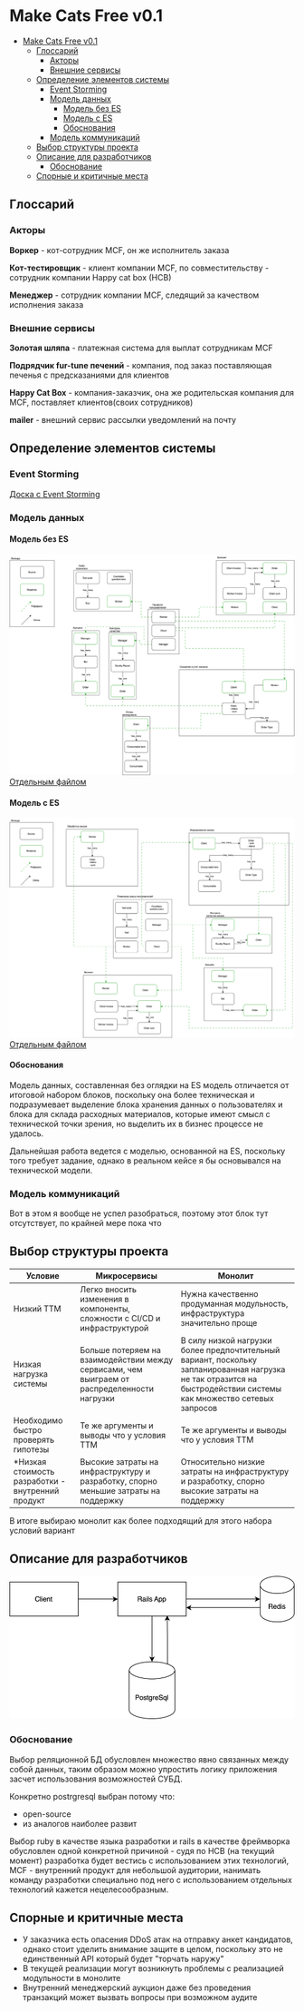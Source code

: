 # Make Cats Free v0.1

- [Make Cats Free v0.1](#make-cats-free-v01)
  - [Глоссарий](#глоссарий)
    - [Акторы](#акторы)
    - [Внешние сервисы](#внешние-сервисы)
  - [Определение элементов системы](#определение-элементов-системы)
    - [Event Storming](#event-storming)
    - [Модель данных](#модель-данных)
      - [Модель без ES](#модель-без-es)
      - [Модель с ES](#модель-с-es)
      - [Обоснования](#обоснования)
    - [Модель коммуникаций](#модель-коммуникаций)
  - [Выбор структуры проекта](#выбор-структуры-проекта)
  - [Описание для разработчиков](#описание-для-разработчиков)
    - [Обоснование](#обоснование)
  - [Спорные и критичные места](#спорные-и-критичные-места)

## Глоссарий

### Акторы

**Воркер** - кот-сотрудник MCF, он же исполнитель заказа

**Кот-тестировщик** - клиент компании MCF, по совместительству - сотрудник компании Happy cat box (HCB)

**Менеджер** - сотрудник компании MCF, следящий за качеством исполнения заказа

### Внешние сервисы

**Золотая шляпа** - платежная система для выплат сотрудникам MCF

**Подрядчик fur-tune печений** - компания, под заказ поставляющая печенья с предсказаниями для клиентов

**Happy Cat Box** - компания-заказчик, она же родительская компания для MCF, поставляет клиентов(своих сотрудников)

**mailer** - внешний сервис рассылки уведомлений на почту

## Определение элементов системы

### Event Storming

[Доска с Event Storming](https://app.holst.so/share/b/d67069e4-d50a-49d9-8d96-9ee8dcb0a1a6)

### Модель данных

#### Модель без ES

![alt text](/Homework1/Service%20Data%20Model%20MCF.svg)
[Отдельным файлом](/Homework1/Service%20Data%20Model%20MCF.pdf)

#### Модель с ES

![alt text](/Homework1/Full%20Data%20Model.svg)
[Отдельным файлом](/Homework1/Full%20Data%20Model.pdf)

#### Обоснования

Модель данных, составленная без оглядки на ES модель отличается от итоговой набором блоков, поскольку она более техническая и подразумевает выделение блока хранения данных о пользователях и блока для склада расходных материалов, которые имеют смысл с технической точки зрения, но выделить их в бизнес процессе не удалось.

Дальнейшая работа ведется с моделью, основанной на ES, поскольку того требует задание, однако в реальном кейсе я бы основывался на технической модели.

### Модель коммуникаций

Вот в этом я вообще не успел разобраться, поэтому этот блок тут отсутствует, по крайней мере пока что

## Выбор структуры проекта

| Условие                                           | Микросервисы                                                                                 | Монолит                                                                                                                                                             |
| ------------------------------------------------- | -------------------------------------------------------------------------------------------- | ------------------------------------------------------------------------------------------------------------------------------------------------------------------- |
| Низкий TTM                                        | Легко вносить изменения в компоненты, сложности с CI/CD и инфраструктурой                    | Нужна качественно продуманная модульность, инфраструктура значительно проще                                                                                         |
| Низкая нагрузка системы                           | Больше потеряем на взаимодействии между сервисами, чем выиграем от распределенности нагрузки | В силу низкой нагрузки более предпочтительный вариант, поскольку запланированная нагрузка не так отразится на быстродействии системы как множество сетевых запросов |
| Необходимо быстро проверять гипотезы              | Те же аргументы и выводы что у условия TTM                                                   | Те же аргументы и выводы что у условия TTM                                                                                                                          |
| *Низкая стоимость разработки - внутренний продукт | Высокие затраты на инфраструктуру и разработку, спорно меньшие затраты на поддержку          | Относительно низкие затраты на инфраструктуру и разработку, спорно высокие затраты на поддержку                                                                     |

В итоге выбираю монолит как более подходящий для этого набора условий вариант

## Описание для разработчиков

![структура системы](/Homework1/Структура%20системы.svg)

### Обоснование

Выбор реляционной БД обусловлен множество явно связанных между собой данных, таким образом можно упростить логику приложения засчет использования возможностей СУБД.

Конкретно postrgresql выбран потому что:

- open-source
- из аналогов наиболее развит

Выбор ruby в качестве языка разработки и rails в качестве фреймворка обусловлен одной конкретной причиной - судя по HCB (на текущий момент) разработка будет вестись с использованием этих технологий, MCF - внутренний продукт для небольшой аудитории, нанимать команду разработки специально под него с использованием отдельных технологий кажется нецелесообразным.

## Спорные и критичные места

- У заказчика есть опасения DDoS атак на отправку анкет кандидатов, однако стоит уделить внимание защите в целом, поскольку это не единственный API который будет "торчать наружу"
- В текущей реализации могут возникнуть проблемы с реализацией модульности в монолите
- Внутренний менеджерский аукцион даже без проведения транзакций может вызвать вопросы при возможном аудите
